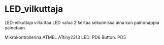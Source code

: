 # LED_vilkuttaja

LED-vilkuttaja vilkuttaa LED valoa 2 kertaa sekunnissa aina kun painonappia painetaan.

Mikrokontrollerina ATMEL ATtiny2313
LED: PD6
Button: PD5

